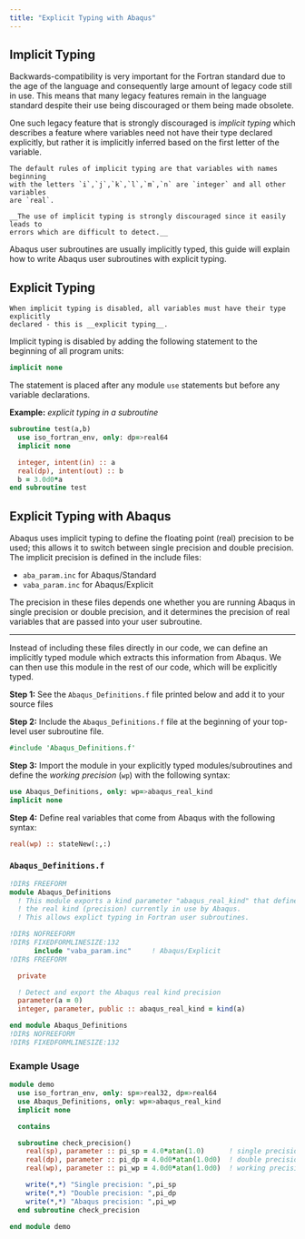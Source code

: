 ```yaml
---
title: "Explicit Typing with Abaqus"
---
```


## Implicit Typing

Backwards-compatibility is very important for the Fortran standard due to the
age of the language and consequently large amount of legacy code still in use.
This means that many legacy features remain in the language standard despite
their use being discouraged or them being made obsolete.

One such legacy feature that is strongly discouraged is *implicit typing* which
describes a feature where variables need not have their type declared
explicitly, but rather it is implicitly inferred based on the first
letter of the variable.

```{note}
The default rules of implicit typing are that variables with names beginning
with the letters `i`,`j`,`k`,`l`,`m`,`n` are `integer` and all other variables
are `real`.
```

```{important}
__The use of implicit typing is strongly discouraged since it easily leads to
errors which are difficult to detect.__
```

Abaqus user subroutines are usually implicitly typed, this guide will explain
how to write Abaqus user subroutines with explicit typing.


## Explicit Typing

```{admonition} Info
When implicit typing is disabled, all variables must have their type explicitly
declared - this is __explicit typing__.
```

Implicit typing is disabled by adding the following statement to the beginning
of all program units:

```fortran
implicit none
```

The statement is placed after any module `use` statements but before any
variable declarations.

__Example:__ *explicit typing in a subroutine*

```fortran
subroutine test(a,b)
  use iso_fortran_env, only: dp=>real64
  implicit none

  integer, intent(in) :: a
  real(dp), intent(out) :: b
  b = 3.0d0*a
end subroutine test
```


## Explicit Typing with Abaqus

Abaqus uses implicit typing to define the floating point (real) precision
to be used; this allows it to switch between single precision and double
precision. The implicit precision is defined in the include files:

- `aba_param.inc` for Abaqus/Standard
- `vaba_param.inc` for Abaqus/Explicit

The precision in these files depends one whether you are running Abaqus
in single precision or double precision, and it determines the precision
of real variables that are passed into your user subroutine.

-------------------------------------------------------------------------

Instead of including these files directly in our code, we can define an implicitly
typed module which extracts this information from Abaqus. We can then use
this module in the rest of our code, which will be explicitly typed.

__Step 1:__
See the `Abaqus_Definitions.f` file printed below and add it to your source files

__Step 2:__
Include the `Abaqus_Definitions.f` file at the beginning of your top-level
user subroutine file.

```fortran
#include 'Abaqus_Definitions.f'
```

__Step 3:__
Import the module in your explicitly typed modules/subroutines and define the
*working precision* (`wp`) with the following syntax:

```fortran
use Abaqus_Definitions, only: wp=>abaqus_real_kind
implicit none
```

__Step 4:__
Define real variables that come from Abaqus with the following syntax:

```fortran
real(wp) :: stateNew(:,:)
```

### `Abaqus_Definitions.f`

```fortran
!DIR$ FREEFORM
module Abaqus_Definitions
  ! This module exports a kind parameter "abaqus_real_kind" that defines
  ! the real kind (precision) currently in use by Abaqus.
  ! This allows explict typing in Fortran user subroutines.

!DIR$ NOFREEFORM
!DIR$ FIXEDFORMLINESIZE:132
      include "vaba_param.inc"     ! Abaqus/Explicit
!DIR$ FREEFORM

  private

  ! Detect and export the Abaqus real kind precision
  parameter(a = 0)
  integer, parameter, public :: abaqus_real_kind = kind(a)

end module Abaqus_Definitions
!DIR$ NOFREEFORM
!DIR$ FIXEDFORMLINESIZE:132
```

### Example Usage

```fortran
module demo
  use iso_fortran_env, only: sp=>real32, dp=>real64
  use Abaqus_Definitions, only: wp=>abaqus_real_kind
  implicit none

  contains

  subroutine check_precision()
    real(sp), parameter :: pi_sp = 4.0*atan(1.0)      ! single precision
    real(dp), parameter :: pi_dp = 4.0d0*atan(1.0d0)  ! double precision
    real(wp), parameter :: pi_wp = 4.0d0*atan(1.0d0)  ! working precision

    write(*,*) "Single precision: ",pi_sp
    write(*,*) "Double precision: ",pi_dp
    write(*,*) "Abaqus precision: ",pi_wp
  end subroutine check_precision

end module demo
```